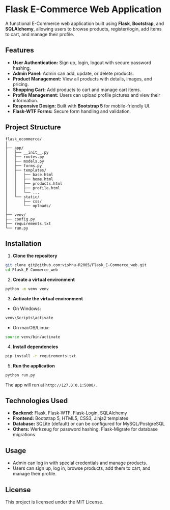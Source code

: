 # Flask E-Commerce Web Application

A functional E-Commerce web application built using **Flask**, **Bootstrap**, and **SQLAlchemy**, allowing users to browse products, register/login, add items to cart, and manage their profile.

## Features

- **User Authentication:** Sign up, login, logout with secure password hashing.
- **Admin Panel:** Admin can add, update, or delete products.
- **Product Management:** View all products with details, images, and pricing.
- **Shopping Cart:** Add products to cart and manage cart items.
- **Profile Management:** Users can upload profile pictures and view their information.
- **Responsive Design:** Built with **Bootstrap 5** for mobile-friendly UI.
- **Flask-WTF Forms:** Secure form handling and validation.

## Project Structure

```
flask_ecommerce/
│
├── app/
│   ├── __init__.py
│   ├── routes.py
│   ├── models.py
│   ├── forms.py
│   ├── templates/
│   │   ├── base.html
│   │   ├── home.html
│   │   ├── products.html
│   │   ├── profile.html
│   │   └── ...
│   └── static/
│       ├── css/
│       └── uploads/
│
├── venv/
├── config.py
├── requirements.txt
└── run.py
```

## Installation

1. **Clone the repository**

```bash
git clone git@github.com:vishnu-R2005/Flask_E-Commerce_web.git
cd Flask_E-Commerce_web
```

2. **Create a virtual environment**

```bash
python -m venv venv
```

3. **Activate the virtual environment**

- On Windows:

```bash
venv\Scripts\activate
```

- On macOS/Linux:

```bash
source venv/bin/activate
```

4. **Install dependencies**

```bash
pip install -r requirements.txt
```

5. **Run the application**

```bash
python run.py
```

The app will run at `http://127.0.0.1:5000/`.

## Technologies Used

- **Backend:** Flask, Flask-WTF, Flask-Login, SQLAlchemy
- **Frontend:** Bootstrap 5, HTML5, CSS3, Jinja2 templates
- **Database:** SQLite (default) or can be configured for MySQL/PostgreSQL
- **Others:** Werkzeug for password hashing, Flask-Migrate for database migrations

## Usage

- Admin can log in with special credentials and manage products.
- Users can sign up, log in, browse products, add them to cart, and manage their profile.

## License

This project is licensed under the MIT License.

